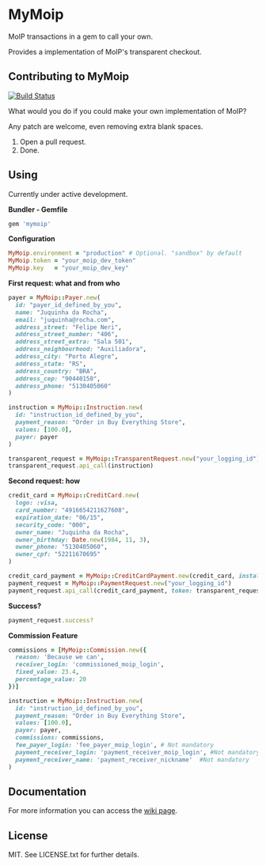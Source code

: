 MyMoip
======

MoIP transactions in a gem to call your own.

Provides a implementation of MoIP's transparent checkout.

Contributing to MyMoip
----------------------

[![Build Status](https://secure.travis-ci.org/Irio/mymoip.png)](http://travis-ci.org/Irio/mymoip)

What would you do if you could make your own implementation of MoIP?

Any patch are welcome, even removing extra blank spaces.

1. Open a pull request.
2. Done.

Using
-----

Currently under active development.

**Bundler - Gemfile**
```ruby
gem 'mymoip'
```

**Configuration**
```ruby
MyMoip.environment = "production" # Optional. "sandbox" by default
MyMoip.token = "your_moip_dev_token"
MyMoip.key   = "your_moip_dev_key"
```

**First request: what and from who**
```ruby
payer = MyMoip::Payer.new(
  id: "payer_id_defined_by_you",
  name: "Juquinha da Rocha",
  email: "juquinha@rocha.com",
  address_street: "Felipe Neri",
  address_street_number: "406",
  address_street_extra: "Sala 501",
  address_neighbourhood: "Auxiliadora",
  address_city: "Porto Alegre",
  address_state: "RS",
  address_country: "BRA",
  address_cep: "90440150",
  address_phone: "5130405060"
)

instruction = MyMoip::Instruction.new(
  id: "instruction_id_defined_by_you",
  payment_reason: "Order in Buy Everything Store",
  values: [100.0],
  payer: payer
)

transparent_request = MyMoip::TransparentRequest.new("your_logging_id")
transparent_request.api_call(instruction)
```

**Second request: how**
```ruby
credit_card = MyMoip::CreditCard.new(
  logo: :visa,
  card_number: "4916654211627608",
  expiration_date: "06/15",
  security_code: "000",
  owner_name: "Juquinha da Rocha",
  owner_birthday: Date.new(1984, 11, 3),
  owner_phone: "5130405060",
  owner_cpf: "52211670695"
)

credit_card_payment = MyMoip::CreditCardPayment.new(credit_card, installments: 1)
payment_request = MyMoip::PaymentRequest.new("your_logging_id")
payment_request.api_call(credit_card_payment, token: transparent_request.token)
```

**Success?**
```ruby
payment_request.success?
```

**Commission Feature**

```ruby
commissions = [MyMoip::Commission.new({
  reason: 'Because we can',
  receiver_login: 'commissioned_moip_login',
  fixed_value: 23.4,
  percentage_value: 20
})]

instruction = MyMoip::Instruction.new(
  id: "instruction_id_defined_by_you",
  payment_reason: "Order in Buy Everything Store",
  values: [100.0],
  payer: payer,
  commissions: commissions,
  fee_payer_login: 'fee_payer_moip_login', # Not mandatory
  payment_receiver_login: 'payment_receiver_moip_login', #Not mandatory
  payment_receiver_name: 'payment_receiver_nickname'  #Not mandatory
)
```

Documentation
-------------

For more information you can access the [wiki page](https://github.com/Irio/mymoip/wiki).

License
-------

MIT. See LICENSE.txt for further details.
